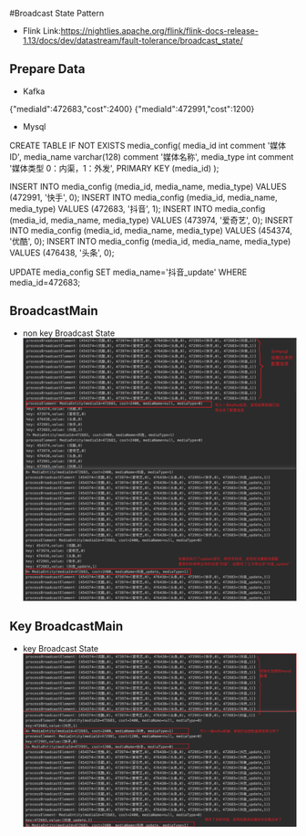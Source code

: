 #Broadcast State Pattern

 - Flink Link:https://nightlies.apache.org/flink/flink-docs-release-1.13/docs/dev/datastream/fault-tolerance/broadcast_state/

## Prepare Data
 - Kafka
 
 {"mediaId":472683,"cost":2400}
 {"mediaId":472991,"cost":1200}
 
 - Mysql
 
 CREATE TABLE IF NOT EXISTS media_config(
 	media_id int comment '媒体ID',
 	media_name varchar(128) comment '媒体名称',
 	media_type int comment '媒体类型 0：内渠，1：外发',
 	PRIMARY KEY (media_id)
 );
 
 INSERT INTO  media_config (media_id, media_name, media_type) VALUES (472991, '快手', 0);
 INSERT INTO  media_config (media_id, media_name, media_type) VALUES (472683, '抖音', 1);
 INSERT INTO  media_config (media_id, media_name, media_type) VALUES (473974, '爱奇艺', 0);
 INSERT INTO  media_config (media_id, media_name, media_type) VALUES (454374, '优酷', 0);
 INSERT INTO  media_config (media_id, media_name, media_type) VALUES (476438, '头条', 0);
 
 UPDATE media_config SET media_name='抖音_update' WHERE media_id=472683;
 
 
## BroadcastMain
 - non key Broadcast State 
![result picture](https://github.com/BiGsuw/flink-learning/raw/main/src/main/MarkdownPhotos/broadcast_result.png)


## Key BroadcastMain  
 - key Broadcast State
 ![result picture](https://github.com/BiGsuw/flink-learning/blob/main/src/main/MarkdownPhotos/keyed_broadcast_result.png)
